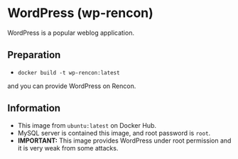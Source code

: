 WordPress (wp-rencon)
==============
WordPress is a popular weblog application.

Preparation
------------
+ `docker build -t wp-rencon:latest`

and you can provide WordPress on Rencon.

Information
------------
+ This image from `ubuntu:latest` on Docker Hub.
+ MySQL server is contained this image, and root password is `root`.
+ **IMPORTANT:** This image provides WordPress under root permission and it is very weak from some attacks.
